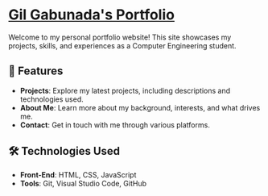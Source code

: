 # [Gil Gabunada's Portfolio](https://gilgabunada.github.io/)

Welcome to my personal portfolio website! This site showcases my projects, skills, and experiences as a Computer Engineering student.

## 📁 Features
- **Projects**: Explore my latest projects, including descriptions and technologies used.
- **About Me**: Learn more about my background, interests, and what drives me.
- **Contact**: Get in touch with me through various platforms.

## 🛠️ Technologies Used
- **Front-End**: HTML, CSS, JavaScript
- **Tools**: Git, Visual Studio Code, GitHub

